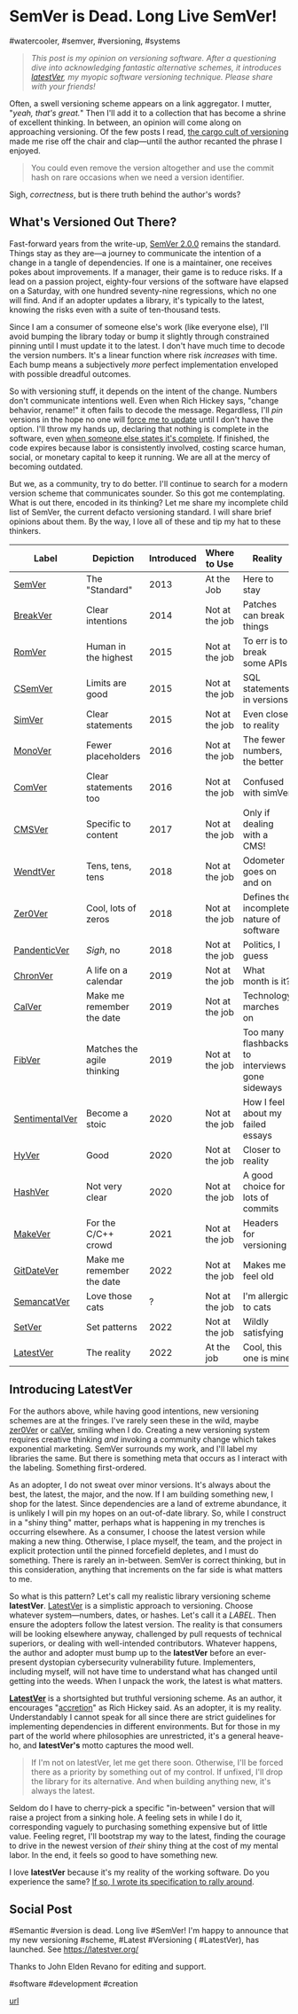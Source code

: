 # SemVer is Dead. Long Live SemVer!
#watercooler, #semver, #versioning, #systems

> *This post is my opinion on versioning software. After a questioning dive into acknowledging fantastic alternative schemes, it introduces [latestVer](https://latestver.org/), my myopic software versioning technique. Please share with your friends!*

Often, a swell versioning scheme appears on a link aggregator. I mutter, "*yeah, that's great.*" Then I'll add it to a collection that has become a shrine of excellent thinking. In between, an opinion will come along on approaching versioning. Of the few posts I read, [the cargo cult of versioning](http://akkartik.name/post/versioning) made me rise off the chair and clap—until the author recanted the phrase I enjoyed.

> You could even remove the version altogether and use the commit hash on rare occasions when we need a version identifier.

Sigh, *correctness*, but is there truth behind the author's words?

## What's Versioned Out There?

Fast-forward years from the write-up, [SemVer 2.0.0](https://semver.org/) remains the standard. Things stay as they are—a journey to communicate the intention of a change in a tangle of dependencies. If one is a maintainer, one receives pokes about improvements. If a manager, their game is to reduce risks. If a lead on a passion project, eighty-four versions of the software have elapsed on a Saturday, with one hundred seventy-nine regressions, which no one will find. And if an adopter updates a library, it's typically to the latest, knowing the risks even with a suite of ten-thousand tests.

Since I am a consumer of someone else's work (like everyone else), I'll avoid bumping the library today or bump it slightly through constrained pinning until I must update it to the latest. I don't have much time to decode the version numbers. It's a linear function where risk *increases* with time. Each bump means a subjectively *more* perfect implementation enveloped with possible dreadful outcomes.

So with versioning stuff, it depends on the intent of the change. Numbers don't communicate intentions well. Even when Rich Hickey says, "change behavior, rename!" it often fails to decode the message. Regardless, I'll *pin* versions in the hope no one will [force me to update](https://dev.to/solidi/cancel-this-app-update-dammit-5f6j) until I don't have the option. I'll throw my hands up, declaring that nothing is complete in the software, even [when someone else states it's complete](https://vivqu.com/blog/2022/09/25/outdated-apps/). If finished, the code expires because labor is consistently involved, costing scarce human, social, or monetary capital to keep it running. We are all at the mercy of becoming outdated.

But we, as a community, try to do better. I'll continue to search for a modern version scheme that communicates sounder. So this got me contemplating. What is out there, encoded in its thinking? Let me share my incomplete child list of SemVer, the current defacto versioning standard. I will share brief opinions about them. By the way, I love all of these and tip my hat to these thinkers.

| Label | Depiction | Introduced | Where to Use | Reality |
| ----------- | ----------- | ----------- | ----------- | ----------- |
| [SemVer](https://semver.org/) | The "Standard" | 2013 | At the Job | Here to stay |
| [BreakVer](https://github.com/ptaoussanis/encore/blob/master/BREAK-VERSIONING.md) | Clear intentions | 2014 | Not at the job | Patches can break things |
| [RomVer](http://blog.legacyteam.info/2015/12/romver-romantic-versioning/) | Human in the highest | 2015 | Not at the job | To err is to break some APIs |
| [CSemVer](https://csemver.org/) | Limits are good | 2015 | Not at the job | SQL statements in versions |
| [SimVer](https://simver.org/) | Clear statements | 2015 | Not at the job | Even closer to reality |
| [MonoVer](https://perlancar.wordpress.com/2016/05/19/using-monotoning-versioning-in-perl/) | Fewer placeholders | 2016 | Not at the job | The fewer numbers, the better |
| [ComVer](https://gitlab.com/staltz/comver)| Clear statements too | 2016 | Not at the job | Confused with simVer |
| [CMSVer](https://github.com/ms-studio/CMSver) | Specific to content | 2017 | Not at the job | Only if dealing with a CMS!
| [WendtVer](https://wendtver.org/) | Tens, tens, tens | 2018 | Not at the job | Odometer goes on and on |
| [Zer0Ver](https://0ver.org/) | Cool, lots of zeros | 2018 | Not at the job | Defines the incomplete nature of software |
| [PandenticVer](https://mikeralphson.github.io/pedantic-versioning/) | *Sigh*, no | 2018 | Not at the job | Politics, I guess |
| [ChronVer](https://chronver.org/) | A life on a calendar | 2019 | Not at the job | What month is it? |
| [CalVer](http://calver.org/) | Make me remember the date | 2019 | Not at the job | Technology marches on |
| [FibVer](https://github.com/kkokosa/fibver) | Matches the agile thinking | 2019 | Not at the job | Too many flashbacks to interviews gone sideways |
| [SentimentalVer](http://sentimentalversioning.org/) | Become a stoic | 2020 | Not at the job | How I feel about my failed essays |
| [HyVer](https://github.com/kstenerud/hyver) | Good | 2020 | Not at the job | Closer to reality |
| [HashVer](https://miniscruff.github.io/hashver/) | Not very clear | 2020 | Not at the job | A good choice for lots of commits |
| [MakeVer](https://github.com/orlandol/makever) | For the C/C++ crowd | 2021 | Not at the job | Headers for versioning |
| [GitDateVer](https://taylorbrazelton.com/2022/06/06/2022-06-06-bye-bye-semantic-versioning-say-hello-to-gitdate/) | Make me remember the date | 2022 | Not at the job | Makes me feel old |
[SemancatVer](https://avatao.com/blog-semancat-versioning/) | Love those cats | ? | Not at the job | I'm allergic to cats |
| [SetVer](https://github.com/RocketRace/setver) | Set patterns | 2022 | Not at the job | Wildly satisfying |
| [LatestVer](https://latestver.org/) | The reality | 2022 | At the job | Cool, this one is mine |

## Introducing LatestVer

For the authors above, while having good intentions, new versioning schemes are at the fringes. I've rarely seen these in the wild, maybe [zer0Ver](https://0ver.org/) or [calVer](http://calver.org/), smiling when I do. Creating a new versioning system requires creative thinking *and* invoking a community change which takes exponential marketing. SemVer surrounds my work, and I'll label my libraries the same. But there is something meta that occurs as I interact with the labeling. Something first-ordered.

As an adopter, I do not sweat over minor versions. It's always about the best, the latest, the major, and the now. If I am building something new, I shop for the latest. Since dependencies are a land of extreme abundance, it is unlikely I will pin my hopes on an out-of-date library. So, while I construct in a "shiny thing" matter, perhaps what is happening in my trenches is occurring elsewhere. As a consumer, I choose the latest version while making a new thing. Otherwise, I place myself, the team, and the project in explicit protection until the pinned forcefield depletes, and I must do something. There is rarely an in-between. SemVer is correct thinking, but in this consideration, anything that increments on the far side is what matters to me.

So what is this pattern? Let's call my realistic library versioning scheme **latestVer**. [LatestVer](https://latestver.org/) is a simplistic approach to versioning. Choose whatever system—numbers, dates, or hashes. Let's call it a *LABEL*. Then ensure the adopters follow the latest version. The reality is that consumers will be looking elsewhere anyway, challenged by pull requests of technical superiors, or dealing with well-intended contributors. Whatever happens, the author and adopter must bump up to the **latestVer** before an ever-present dystopian cybersecurity vulnerability future. Implementers, including myself, will not have time to understand what has changed until getting into the weeds. When I unpack the work, the latest is what matters.

**[LatestVer](https://latestver.org/)** is a shortsighted but truthful versioning scheme. As an author, it encourages "[accretion](http://blog.ezyang.com/2016/12/thoughts-about-spec-ulation-rich-hickey/)" as Rich Hickey said. As an adopter, it is my reality. Understandably I cannot speak for all since there are strict guidelines for implementing dependencies in different environments. But for those in my part of the world where philosophies are unrestricted, it's a general heave-ho, and **latestVer's** motto captures the mood well.

> If I'm not on latestVer, let me get there soon. Otherwise, I'll be forced there as a priority by something out of my control. If unfixed, I'll drop the library for its alternative. And when building anything new, it's always the latest.

Seldom do I have to cherry-pick a specific "in-between" version that will raise a project from a sinking hole. A feeling sets in while I do it, corresponding vaguely to purchasing something expensive but of little value. Feeling regret, I'll bootstrap my way to the latest, finding the courage to drive in the newest version of *their* shiny thing at the cost of my mental labor. In the end, it feels so good to have something new.

I love **latestVer** because it's my reality of the working software. Do you experience the same? [If so, I wrote its specification to rally around](https://latestver.org/).

## Social Post

#Semantic #version is dead. Long live #SemVer! I'm happy to announce that my new versioning #scheme, #Latest #Versioning ( #LatestVer), has launched. See https://latestver.org/

Thanks to John Elden Revano for editing and support.

#software #development #creation

[url](https://dev.to/solidi/semver-is-dead-long-live-semver-4lh4)
